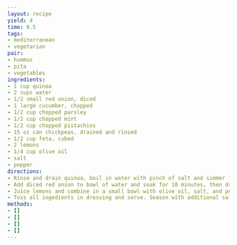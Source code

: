 ```yaml
---
layout: recipe
yield: 4
time: 0.5
tags:
- mediterranean
- vegetarian
pair:
- hummus
- pita
- vegetables
ingredients:
- 1 cup quinoa
- 2 cups water
- 1/2 small red onion, diced
- 1 large cucumber, chopped
- 1/2 cup chopped parsley
- 1/2 cup chopped mint
- 1/2 cup chopped pistachios
- 15 oz can chickpeas, drained and rinsed
- 1/2 cup feta, cubed
- 2 lemons
- 1/4 cup olive oil
- salt
- pepper
directions:
- Rinse and drain quinoa, boil in water with pinch of salt and simmer for 15 minutes. Fluff and cool for 5-10 minutes
- Add diced red onion to bowl of water and soak for 10 minutes, then drain
- Juice lemons and combine in a small bowl with olive oil, salt, and pepper
- Toss all ingedients in dressing and serve. Season with additional salt, pepper, lemon to taste
methods:
- []
- []
- []
- []
---
```

